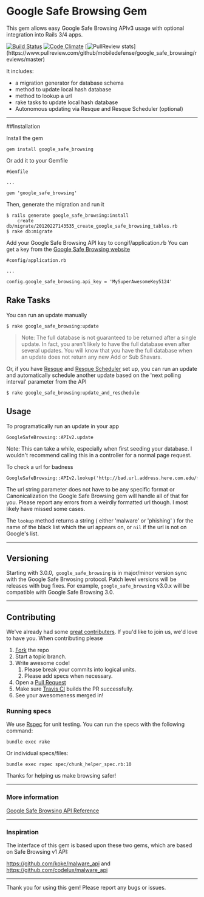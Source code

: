 # Google Safe Browsing Gem

This gem allows easy Google Safe Browsing APIv3 usage with optional integration
into Rails 3/4 apps.

[![Build
Status](https://travis-ci.org/mobiledefense/google_safe_browsing.png)](https://travis-ci.org/mobiledefense/google_safe_browsing)
[![Code
Climate](https://codeclimate.com/github/mobiledefense/google_safe_browsing.png)](https://codeclimate.com/github/mobiledefense/google_safe_browsing)
[![PullReview
stats](https://www.pullreview.com/github/mobiledefense/google_safe_browsing/badges/master.svg?)](https://www.pullreview.com/github/mobiledefense/google_safe_browsing/reviews/master)

It includes:

* a migration generator for database schema
* method to update local hash database
* method to lookup a url
* rake tasks to update local hash database
* Autonomous updating via Resque and Resque Scheduler (optional)

----------------------

##Installation

Install the gem

    gem install google_safe_browsing

Or add it to your Gemfile

    #Gemfile

    ...

    gem 'google_safe_browsing'

Then, generate the migration and run it

    $ rails generate google_safe_browsing:install
        create db/migrate/20120227143535_create_google_safe_browsing_tables.rb
    $ rake db:migrate


Add your Google Safe Browsing API key to congif/application.rb
You can get a key from the [Google
Safe Browsing website](http://code.google.com/apis/safebrowsing/key_signup.html)

    #config/application.rb

    ...

    config.google_safe_browsing.api_key = 'MySuperAwesomeKey5124'


## Rake Tasks

You can run an update manually

    $ rake google_safe_browsing:update

> Note: The full database is not guaranteed to be returned after a single update.
  In fact, you aren't likely to have the full database even after several
  updates. You will know that you have the full database when an update does
  not return any new Add or Sub Shavars.

Or, if you have [Resque](https://github.com/defunkt/resque) and
[Resque Scheduler](https://github.com/bvandenbos/resque-scheduler) set up, you
can run an update and automatically schedule another update based on the 'next
polling interval' parameter from the API

    $ rake google_safe_browsing:update_and_reschedule

## Usage

To programatically run an update in your app

    GoogleSafeBrowsing::APIv2.update

Note: This can take a while, especially when first seeding your database. I
wouldn't recommend calling this in a controller for a normal page request.

To check a url for badness

    GoogleSafeBrowsing::APIv2.lookup('http://bad.url.address.here.com.edu/forProfit')

The url string parameter does not have to be any specific format or
Canonicalization the Google Safe Browsing gem will handle all of that for you.
Please report any errors from a weirdly formatted url though. I most likely
have missed some cases.

The `lookup` method returns a string ( either 'malware' or 'phishing' ) for
the name of the black list which the url appears on, or `nil` if the url is
not on Google's list.

----------------

## Versioning

Starting with 3.0.0,` google_safe_browsing` is in major/minor version sync with
the Google Safe Brwosing protocol. Patch level versions will be releases with
bug fixes. For example, `google_safe_browsing` v3.0.x will be compatible with
Google Safe Browsing 3.0.

----------------

## Contributing

We've already had some [great
contributers](https://github.com/mobiledefense/google_safe_browsing/graphs/contributors).
If you'd like to join us, we'd love to have you. When contributing please

1. [Fork](https://github.com/mobiledefense/google_safe_browsing/fork) the repo
1. Start a topic branch.
1. Write awesome code!
   1. Please break your commits into logical units.
   1. Please add specs when necessary.
1. Open a [Pull
   Request](https://github.com/mobiledefense/google_safe_browsing/pulls)
1. Make sure [Travis
   CI](https://travis-ci.org/mobiledefense/google_safe_browsing)
   builds the PR successfully.
1. See your awesomeness merged in!

### Running specs

We use [Rspec](http://rspec.info/) for unit testing. You can run the specs with
the following command:

    bundle exec rake

Or individual specs/files:

    bundle exec rspec spec/chunk_helper_spec.rb:10


Thanks for helping us make browsing safer!

----------------

### More information

[Google Safe Browsing API Reference](http://code.google.com/apis/safebrowsing/)

----------------

### Inspiration

The interface of this gem is based upon these two gems, which are
based on Safe Browsing v1 API:

https://github.com/koke/malware_api
and
https://github.com/codelux/malware_api

------------------

Thank you for using this gem! Please report any bugs or issues.

